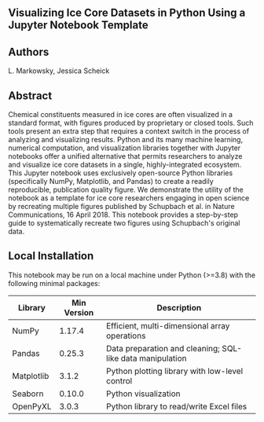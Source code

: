 ## Visualizing Ice Core Datasets in Python Using a Jupyter Notebook Template

## Authors
L. Markowsky, Jessica Scheick

## Abstract
Chemical constituents measured in ice cores are often visualized in a standard format, with figures produced by proprietary or closed tools. Such tools present an extra step that requires a context switch in the process of analyzing and visualizing results. Python and its many machine learning, numerical computation, and visualization libraries together with Jupyter notebooks offer a unified alternative that permits researchers to analyze and visualize ice core datasets in a single, highly-integrated ecosystem. This Jupyter notebook uses exclusively open-source Python libraries (specifically NumPy, Matplotlib, and Pandas) to create a readily reproducible, publication quality figure. We demonstrate the utility of the notebook as a template for ice core researchers engaging in open science by recreating multiple figures published by Schupbach et al. in Nature Communications, 16 April 2018. This notebook provides a step-by-step guide to systematically recreate two figures using Schupbach's original data.

## Local Installation
This notebook may be run on a local machine under Python (>=3.8) with the following minimal packages:

|Library|Min Version|Description|
|---|---|---|
|NumPy|1.17.4|Efficient, multi-dimensional array operations|
|Pandas|0.25.3|Data preparation and cleaning; SQL-like data manipulation|
|Matplotlib|3.1.2|Python plotting library with low-level control|
|Seaborn|0.10.0|Python visualization|
|OpenPyXL|3.0.3|Python library to read/write Excel files|

